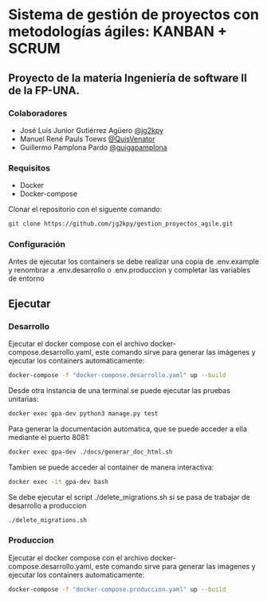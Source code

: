 # Sistema de gestión de proyectos con metodologías ágiles: KANBAN + SCRUM

## Proyecto de la materia Ingeniería de software II de la FP-UNA.

### Colaboradores

* José Luis Junior Gutiérrez Agüero [@jg2kpy](https://github.com/jg2kpy)
* Manuel René Pauls Toews [@QuisVenator](https://github.com/QuisVenator)
* Guillermo Pamplona Pardo [@guigapamplona](https://github.com/guigapamplona)

### Requisitos

* Docker
* Docker-compose

Clonar el repositorio con el siguente comando:

```bash
git clone https://github.com/jg2kpy/gestion_proyectos_agile.git
```

### Configuración

Antes de ejecutar los containers se debe realizar una copia de .env.example y renombrar a .env.desarrollo o .env.produccion y completar las variables de entorno

## Ejecutar

### Desarrollo

Ejecutar el docker compose con el archivo docker-compose.desarrollo.yaml, este comando sirve para generar las imágenes y ejecutar los containers automáticamente:

```bash
docker-compose -f "docker-compose.desarrollo.yaml" up --build
```

Desde otra instancia de una terminal se puede ejecutar las pruebas unitarias:

```bash
docker exec gpa-dev python3 manage.py test
```

Para generar la documentación automatica, que se puede acceder a ella mediante el puerto 8081:

```bash
docker exec gpa-dev ./docs/generar_doc_html.sh
```

Tambien se puede acceder al container de manera interactiva:

```bash
docker exec -it gpa-dev bash
```

Se debe ejecutar el script ./delete_migrations.sh si se pasa de trabajar de desarrollo a produccion

```bash
./delete_migrations.sh
```

### Produccion

Ejecutar el docker compose con el archivo docker-compose.desarrollo.yaml, este comando sirve para generar las imagenes y ejecutar los containers automaticamente:

```bash
docker-compose -f "docker-compose.produccion.yaml" up --build
```
